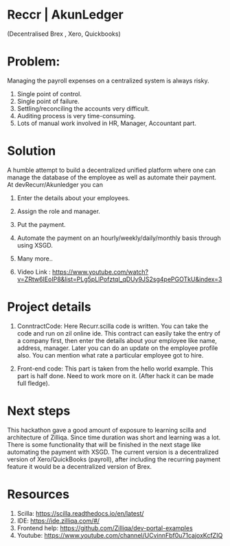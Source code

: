 # Reccr | AkunLedger
(Decentralised Brex , Xero, Quickbooks)

Problem:
===========

Managing the payroll expenses on a centralized system is always risky. 
1. Single point of control.
2. Single point of failure. 
2. Settling/reconciling the accounts very difficult. 
3. Auditing process is very time-consuming. 
4. Lots of manual work involved in HR, Manager, Accountant part. 

Solution
===========
A humble attempt to build a decentralized unified platform where one can manage the database of the employee as well as automate their payment. At devRecurr/Akunledger you can

1. Enter the details about your employees.
2. Assign the role and manager.
3. Put the payment.
4. Automate the payment on an hourly/weekly/daily/monthly basis through using XSGD.
5. Many more.. 

1. Video Link : https://www.youtube.com/watch?v=ZRtw6IEoIP8&list=PLg5pLlPofztql_qDUy9JS2sg4pePGOTkU&index=3



Project details
===========

1. ConntractCode: Here Recurr.scilla code is written. You can take the code and run on zil online ide. This contract can easily take the entry of a company first, then enter the details about your employee like name, address, manager. Later you can do an update on the employee profile also. You can mention what rate a particular employee got to hire. 

2. Front-end code: This part is taken from the hello world example. This part is half done. Need to work more on it. (After hack it can be made full fledge). 


Next steps
======

This hackathon gave a good amount of exposure to learning scilla and architecture of Zilliqa. Since time duration was short and learning was a lot. There is some functionality that will be finished in the next stage like automating the payment with XSGD. The current version is a decentralized version of Xero/QuickBooks (payroll), after including the recurring payment feature it would be a decentralized version of Brex. 


Resources
======

1. Scilla: https://scilla.readthedocs.io/en/latest/
2. IDE: https://ide.zilliqa.com/#/
3. Frontend help: https://github.com/Zilliqa/dev-portal-examples
4. Youtube: https://www.youtube.com/channel/UCvinnFbf0u71cajoxKcfZIQ


